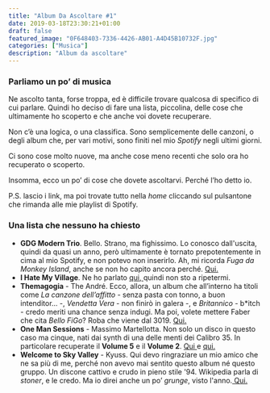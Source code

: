 ```yaml
---
title: "Album Da Ascoltare #1"
date: 2019-03-18T23:30:21+01:00
draft: false
featured_image: "0F648403-7336-4426-AB01-A4D45B10732F.jpg"
categories: ["Musica"]
description: "Album da ascoltare"
---
```


### Parliamo un po’ di musica

Ne ascolto tanta, forse troppa, ed è difficile trovare qualcosa di specifico di cui parlare. Quindi ho deciso di fare una lista, piccolina, delle cose che ultimamente ho scoperto e che anche voi dovete recuperare. 

Non c’è una logica, o una classifica. Sono semplicemente delle canzoni, o degli album che, per vari motivi, sono finiti nel mio _Spotify_ negli ultimi giorni. 

Ci sono cose molto nuove, ma anche cose meno recenti che solo ora ho recuperato o scoperto. 

Insomma, ecco un po’ di cose che dovete ascoltarvi. Perché l’ho detto io. 

P.S. lascio i link, ma poi trovate tutto nella _home_ cliccando sul pulsantone che rimanda alle mie playlist di Spotify.  

### Una lista che nessuno ha chiesto

* **GDG Modern Trio**. Bello. Strano, ma fighissimo. Lo conosco dall'uscita, quindi da quasi un anno, però ultimamente è tornato prepotentemente in cima al mio Spotify, e non potevo non inserirlo. Ah, mi ricorda _Fuga da Monkey Island_, anche se non ho capito ancora perché. <a href="https://open.spotify.com/album/0GoJpuy6ASF4M2mKBfI6FV?si=7JQCbgf4TfuXyS9IkE_I6w" target="_blank" rel="nofollow" title="qui"> Qui. </a>
* **I Hate My Village**. Ne ho parlato <a href="https://la-mansarda.com/blog/i-hate-my-village/" target="_blank" rel="nofollow" title="qui"> qui, </a> quindi non sto a ripetermi. 
* **Themagogia** - The André. Ecco, allora, un album che all’interno ha titoli come _La canzone dell’affitto_ - senza pasta con tonno, a buon intenditor… -, _Vendetta Vera_ - non finirò in galera -, e _Britannico_ - b*itch - credo meriti una chance senza indugi.  Ma poi, volete mettere Faber che cita _Bello FiGo_? Roba che viene dal 3019. <a href="https://open.spotify.com/album/25Qc54wi8kzbRvkgiEZG7v?si=hO6TtHetTK-xOk26t1uWEA" target="_blank" rel="nofollow" title="qui"> Qui. </a> 
* **One Man Sessions** - Massimo Martellotta. Non solo un disco in questo caso ma cinque, nati dai synth di una delle menti dei Calibro 35. In particolare recuperate il **Volume 5** e il **Volume 2**. <a href="https://open.spotify.com/album/2vN5eDEOGFCV7yrCcyvXlU?si=8hhaYKh-Qji-U9FjSUReRw" target="_blank" rel="nofollow" title="qui"> Qui </a> e <a href="https://open.spotify.com/album/04NAbFAcrtNdEiXjoLJujS?si=pQWuGtY1TJeQ2xGVHmSi8Q" target="_blank" rel="nofollow" title="qui"> qui. </a>
* **Welcome to Sky Valley** - Kyuss. Qui devo ringraziare un mio amico che ne sa più di me, perché non avevo mai sentito questo album né questo gruppo. Un discone cattivo e crudo in pieno stile '94. Wikipedia parla di _stoner_, e le credo. Ma io direi anche un po’ _grunge_, visto l'anno.<a href="https://open.spotify.com/album/1npen0QK3TNxZd2hLNzzOj?si=kVPf96wfSrmmYGiy2hwRyQ" target="_blank" rel="nofollow" title="qui"> Qui. </a>





